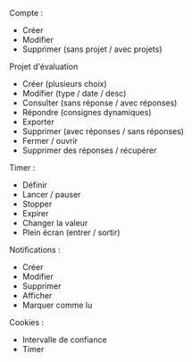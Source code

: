 Compte :
- Créer
- Modifier
- Supprimer (sans projet / avec projets)

Projet d'évaluation
- Créer (plusieurs choix)
- Modifier (type / date / desc)
- Consulter (sans réponse / avec réponses)
- Répondre (consignes dynamiques)
- Exporter
- Supprimer (avec réponses / sans réponses)
- Fermer / ouvrir
- Supprimer des réponses / récupérer

Timer :
- Définir
- Lancer / pauser
- Stopper
- Expirer
- Changer la valeur
- Plein écran (entrer / sortir)

Notifications :
- Créer
- Modifier
- Supprimer
- Afficher
- Marquer comme lu

Cookies :
- Intervalle de confiance
- Timer
